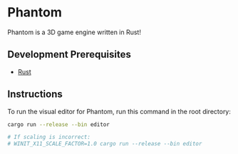 # Phantom

Phantom is a 3D game engine written in Rust!

## Development Prerequisites

- [Rust](https://www.rust-lang.org/)

## Instructions

To run the visual editor for Phantom, run this command in the root directory:

```bash
cargo run --release --bin editor

# If scaling is incorrect:
# WINIT_X11_SCALE_FACTOR=1.0 cargo run --release --bin editor
```
